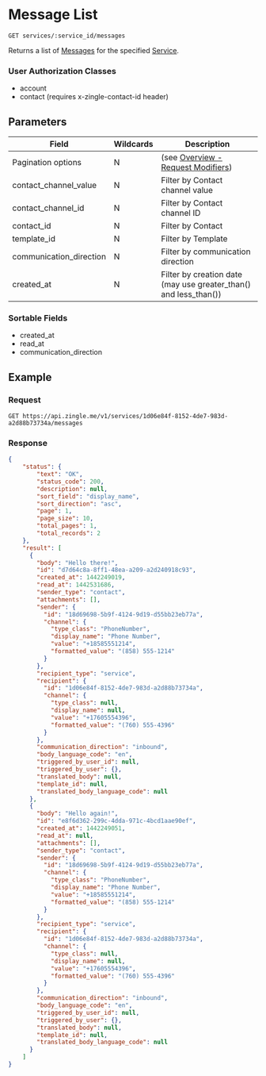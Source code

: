 # Message List

    GET services/:service_id/messages
    
Returns a list of [Messages] for the specified [Service]. 

### User Authorization Classes 
* account
* contact (requires x-zingle-contact-id header)

## Parameters
Field | Wildcards | Description
--- | --- | ---
Pagination options | N | (see [Overview - Request Modifiers][])
contact_channel_value | N | Filter by Contact channel value
contact_channel_id | N | Filter by Contact channel ID
contact_id | N | Filter by Contact
template_id | N | Filter by Template
communication_direction | N | Filter by communication direction
created_at | N | Filter by creation date (may use greater_than() and less_than())

### Sortable Fields
* created_at
* read_at
* communication_direction


## Example
### Request

    GET https://api.zingle.me/v1/services/1d06e84f-8152-4de7-983d-a2d88b73734a/messages

### Response
``` json
{
    "status": {
        "text": "OK",
        "status_code": 200,
        "description": null,
        "sort_field": "display_name",
        "sort_direction": "asc",
        "page": 1,
        "page_size": 10,
        "total_pages": 1,
        "total_records": 2
    },
    "result": [ 
      {
        "body": "Hello there!",
        "id": "d7d64c8a-8ff1-48ea-a209-a2d240918c93",
        "created_at": 1442249019,
        "read_at": 1442531686,
        "sender_type": "contact",
        "attachments": [],
        "sender": {
          "id": "18d69698-5b9f-4124-9d19-d55bb23eb77a",
          "channel": {
            "type_class": "PhoneNumber",
            "display_name": "Phone Number",
            "value": "+18585551214",
            "formatted_value": "(858) 555-1214"
          }
        },
        "recipient_type": "service",
        "recipient": {
          "id": "1d06e84f-8152-4de7-983d-a2d88b73734a",
          "channel": {
            "type_class": null,
            "display_name": null,
            "value": "+17605554396",
            "formatted_value": "(760) 555-4396"
          }
        },
        "communication_direction": "inbound",
        "body_language_code": "en",
        "triggered_by_user_id": null,
        "triggered_by_user": {},
        "translated_body": null,
        "template_id": null,
        "translated_body_language_code": null
      },
      {
        "body": "Hello again!",
        "id": "e8f6d362-299c-4dda-971c-4bcd1aae90ef",
        "created_at": 1442249051,
        "read_at": null,
        "attachments": [],
        "sender_type": "contact",
        "sender": {
          "id": "18d69698-5b9f-4124-9d19-d55bb23eb77a",
          "channel": {
            "type_class": "PhoneNumber",
            "display_name": "Phone Number",
            "value": "+18585551214",
            "formatted_value": "(858) 555-1214"
          }
        },
        "recipient_type": "service",
        "recipient": {
          "id": "1d06e84f-8152-4de7-983d-a2d88b73734a",
          "channel": {
            "type_class": null,
            "display_name": null,
            "value": "+17605554396",
            "formatted_value": "(760) 555-4396"
          }
        },
        "communication_direction": "inbound",
        "body_language_code": "en",
        "triggered_by_user_id": null,
        "triggered_by_user": {},
        "translated_body": null,
        "template_id": null,
        "translated_body_language_code": null
      }
    ]
}
```

[Overview - Request Modifiers]: /README.md#request-modifiers
[Messages]: README.md
[Service]: /services/README.md
[Account]: /accounts/README.md
